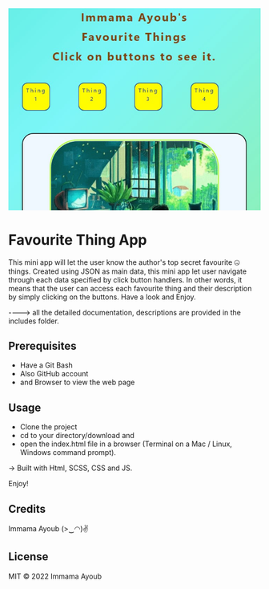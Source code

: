 <img allign="center" src="images/readme-img.jpg">

<h1 color="#adff2f" allign="center"> Favourite Thing App </h1>

This mini app will let the user know the author's top secret favourite 🤐 things. Created using JSON as main data, this mini app let user navigate through each data specified by click button handlers. In other words, it means that the user can access each favourite thing and their description by simply clicking on the buttons. Have a look and Enjoy.


 ----> all the detailed documentation, descriptions are provided in the includes folder.

## Prerequisites
 - Have a Git Bash
 - Also GitHub account
 - and Browser to view the web page

## Usage
 - Clone the project
 - cd to your directory/download and
 - open the index.html file in a browser (Terminal on a Mac / Linux, Windows command prompt).

-> Built with Html, SCSS, CSS and JS.

Enjoy!

## Credits
Immama Ayoub (>‿◠)✌

## License
MIT © 2022 Immama Ayoub
